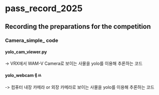 # pass_record_2025
## Recording the preparations for the competition
### Camera_simple_ code
#### yolo_cam_viewer.py
-> VRX에서 WAM-V Camera로 보이는 사물을 yolo를 이용해 추론하는 코드
#### yolo_webcamㅔㅛ
-> 컴퓨터 내장 카메라 or 외장 카메라로 보이는 사물을 yolo를 이용해 추론하는 코드
